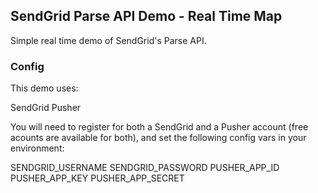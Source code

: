## SendGrid Parse API Demo - Real Time Map

Simple real time demo of SendGrid's Parse API.

### Config

This demo uses:

SendGrid
Pusher

You will need to register for both a SendGrid and a Pusher account (free acounts are available for both), and set the following config vars in your environment:

SENDGRID_USERNAME
SENDGRID_PASSWORD
PUSHER_APP_ID
PUSHER_APP_KEY
PUSHER_APP_SECRET